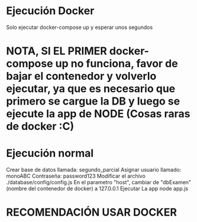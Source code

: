 # Ejecución Docker
Solo ejecutar docker-compose up y esperar unos segundos
# NOTA, SI EL PRIMER docker-compose up no funciona, favor de bajar el contenedor y volverlo ejecutar, ya que es necesario que primero se cargue la DB y luego se ejecute la app de NODE (Cosas raras de docker :C)
# Ejecución normal
Crear base de datos llamada: segundo_parcial
Asignar usuario llamado: monoABC
Contraseña: password123
Modificar el archivo ./database/config/config.js
    En el parametro "host", cambiar de "dbExamen" (nombre del contenedor de docker) a 127.0.0.1
Ejecutar La app
    node app.js

# RECOMENDACIÓN USAR DOCKER